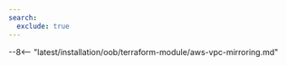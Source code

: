 ```yaml
---
search:
  exclude: true
---
```


--8<-- "latest/installation/oob/terraform-module/aws-vpc-mirroring.md"